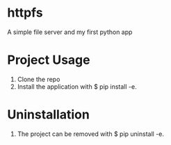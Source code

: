 # httpfs
A simple file server and my first python app

# Project Usage
1. Clone the repo
2. Install the application with $ pip install -e.

# Uninstallation
1. The project can be removed with $ pip uninstall -e.
